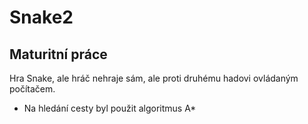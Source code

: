 # Snake2
## Maturitní práce

Hra Snake, ale hráč nehraje sám, ale proti druhému hadovi ovládaným počítačem.
* Na hledání cesty byl použit algoritmus A*
